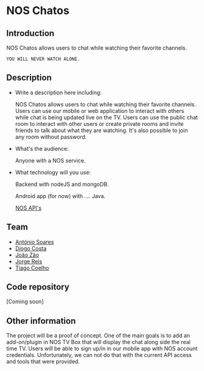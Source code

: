 # NOS Chatos

## Introduction

NOS Chatos allows users to chat while watching their favorite channels.

`YOU WILL NEVER WATCH ALONE.`

## Description

 * Write a description here including:

	NOS Chatos allows users to chat while watching their favorite channels. 
	Users can use our mobile or web application to interact with others while chat is being updated live on the TV.
	Users can use the public chat room to interact with other users or create private rooms and invite friends to talk about what they are watching. It's also possible to join any room without password. 

 * What's the audience:

	Anyone with a NOS service.

 * What technology will you use:

	Backend with nodeJS and mongoDB.

	Android app (for now) with .... Java.

	[NOS API's](https://github.com/nosinovacao/pixelscamp)

## Team

 * [António Soares](https://pixels.camp/antoniocsoares)
 * [Diogo Costa](https://pixels.camp/diogofcosta)
 * [João Zão](https://pixels.camp/jzao)
 * [Jorge Reis](https://pixels.camp/jorgemiguelreis)
 * [Tiago Coelho](https://pixels.camp/tiagofscoelho)

## Code repository
 [Coming soon]

## Other information
 The project will be a proof of concept. 
 One of the main goals is to add an add-on/plugin in NOS TV Box that will display the chat along side the real time TV. Users will be able to sign up/in in our mobile app with NOS account credentials.
 Unfortunately, we can not do that with the current API access and tools that were provided.